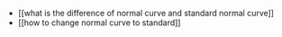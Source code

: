 - [[what is the difference of normal curve and standard normal curve]]
- [[how to change normal curve to standard]]